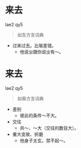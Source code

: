 # 来去
lae2 qy5
> 如东方言词典
- 过来过去。比喻差错。
  - 他说㞢跟你说㞢有～。

# 来去
lae2 qy5
> 如皋方言词典
- 差别
  - 彼此的条件～不大。
- 交往
  - 共～、～大（交往的数目大）。
- 重大变故、折磨
  - 他身子太玄，禁不起～。
